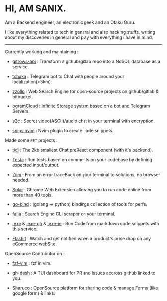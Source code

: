 # HI, AM SANIX.

Am a Backend engineer, an electronic geek and an Otaku Guru.

I like everything related to tech in general and also hacking stuffs,
writing about my discoveries in general and play with everything i have in mind.

---

Currently working and maintaining :

- [gitrows-api](https://github.com/Sanix-Darker/gitrowspack-api) : Transform a github/gitlab repo into a NoSQL database as a service.

- [tchaka](https://github.com/Sanix-Darker/tchaka) : Telegram bot to Chat with people around your localization(<5km).

- [zzollo](https://github.com/Sanix-Darker/zzollo) : Web Search Engine for open-source projects on github/gitlab & bitbucket.

- [ogramCloud](https://github.com/Sanix-Darker/ogramcloud) : Infinite Storage system based on a bot and Telegram Servers.

- [s2c](https://github.com/sanix-darker/s2c) : Secret video(ASCII)/audio chat in your terminal with encryption.

- [snips.nvim](https://github.com/Sanix-Darker/snips.nvim) : Nvim plugin to create code snippets.


Made some `PET` projects :

- [tidi](https://github.com/Sanix-Darker/tidi) : The 2kb smallest Chat preReact component (with it's backend).

- [Testa](https://github.com/Sanix-Darker/testa) : Run tests based on comments on your codebase by defining expected input/output.

- [Ziim](https://github.com/Sanix-Darker/ziim) : From an error traceBack on your terminal to solutions, no browser needed.

- [Solar](https://github.com/Sanix-Darker/solar) : Chrome Web Extension allowing you to run code online from more than 40 tools.

- [go-bind](https://github.com/Sanix-Darker/go_bind) : (golang -> python) bindings collection of tools for perfs.

- [falla](https://github.com/Sanix-Darker/falla) : Search Engine CLI scraper on your terminal.

- [.exe](https://github.com/Sanix-Darker/.exe) & [.exe-gh](https://github.com/Sanix-Darker/d-exe-action) & [.exe-ie](https://github.com/Sanix-Darker/d-exe-action-example) : Run Code from markdown code snippets with this service.

- [FlashIt](https://github.com/Sanix-Darker/flashit) : Watch and get notified when a product's price drop on any eCommerce webSite.


OpenSource Contributor on :

- [fzf-vim](https://github.com/junegunn/fzf.vim) : fzf in vim.

- [gh-dash](https://github.com/dlvhdr/gh-dash) : A TUI dashboard for PR and issues accross github linked to you.

- [Sharuco](https://github.com/ln-dev7/sharuco) : OpenSource platform for sharing code & manage Forms (like google form) & links.
